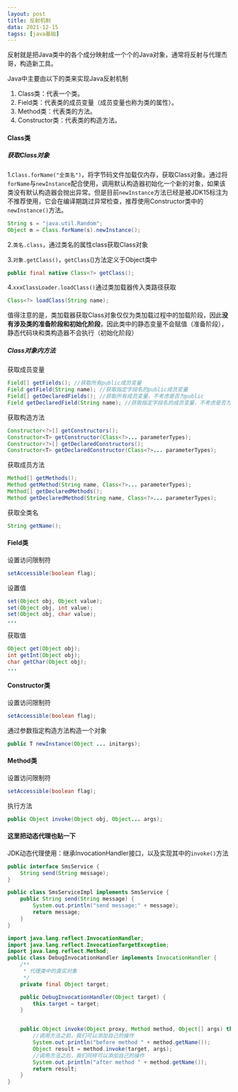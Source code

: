 ```yaml
---
layout: post
title: 反射机制
data: 2021-12-15
tagss: [java基础]
---
```


反射就是把Java类中的各个成分映射成一个个的Java对象，通常将反射与代理杰哥，构造新工具。

Java中主要由以下的类来实现Java反射机制

1. Class类：代表一个类。
2. Field类：代表类的成员变量（成员变量也称为类的属性）。
3. Method类：代表类的方法。
4. Constructor类：代表类的构造方法。




#### Class类

##### 获取Class对象

1.`Class.forName("全类名")`，将字节码文件加载仅内存，获取Class对象。通过将`forName`与`newInstance`配合使用，调用默认构造器初始化一个新的对象，如果该类没有默认构造器会抛出异常。但是目前`newInstance`方法已经是被JDK15标注为不推荐使用，它会在编译期跳过异常检查，推荐使用Constructor类中的`newInstance()`方法。

```java
String s = "java.util.Random";
Object m = Class.forName(s).newInstance();
```

2.`类名.class`，通过类名的属性class获取Class对象

3.`对象.getClass()`，`getClass`()方法定义于Object类中

```java
public final native Class<?> getClass();
```

4.`xxxClassLoader.loadClass()`通过类加载器传入类路径获取

```java
Class<?> loadClass(String name);
```

值得注意的是，类加载器获取Class对象仅仅为类加载过程中的加载阶段，因此**没有涉及类的准备阶段和初始化阶段**，因此类中的静态变量不会赋值（准备阶段），静态代码块和类构造器不会执行（初始化阶段）

##### Class对象内方法

获取成员变量

```java
Field[] getFields(); //获取所有public成员变量
Field getField(String name); //获取指定字段名的public成员变量
Field[] getDeclaredFields(); //获取所有成员变量，不考虑是否为public
Field getDeclaredField(String name); //获取指定字段名的成员变量，不考虑是否为public
```

获取构造方法

```java
Constructor<?>[] getConstructors();
Constructor<T> getConstructor(Class<?>... parameterTypes);
Constructor<?>[] getDeclaredConstructors();
Constructor<T> getDeclaredConstructor(Class<?>... parameterTypes);
```

获取成员方法

```java
Method[] getMethods();
Method getMethod(String name, Class<?>... parameterTypes);
Method[] getDeclaredMethods();
Method getDeclaredMethod(String name, Class<?>... parameterTypes);
```

获取全类名

```java
String getName();
```



#### Field类

设置访问限制符

```java
setAccessible(boolean flag);
```

设置值

```java
set(Object obj, Object value);
set(Object obj, int value);
set(Object obj, char value);
...
```

获取值

```java
Object get(Object obj);
int getInt(Object obj);
char getChar(Object obj);
...
```



#### Constructor类

设置访问限制符

```java
setAccessible(boolean flag);
```

通过参数指定构造方法构造一个对象

```java
public T newInstance(Object ... initargs);
```



#### Method类

设置访问限制符

```java
setAccessible(boolean flag);
```

执行方法

```java
public Object invoke(Object obj, Object... args);
```



#### 这里把动态代理也贴一下

JDK动态代理使用：继承InvocationHandler接口，以及实现其中的`invoke()`方法

```java
public interface SmsService {
    String send(String message);
}
```

```java
public class SmsServiceImpl implements SmsService {
    public String send(String message) {
        System.out.println("send message:" + message);
        return message;
    }
}
```

```java
import java.lang.reflect.InvocationHandler;
import java.lang.reflect.InvocationTargetException;
import java.lang.reflect.Method;
public class DebugInvocationHandler implements InvocationHandler {
    /**
     * 代理类中的真实对象
     */
    private final Object target;

    public DebugInvocationHandler(Object target) {
        this.target = target;
    }


    public Object invoke(Object proxy, Method method, Object[] args) throws InvocationTargetException, IllegalAccessException {
        //调用方法之前，我们可以添加自己的操作
        System.out.println("before method " + method.getName());
        Object result = method.invoke(target, args);
        //调用方法之后，我们同样可以添加自己的操作
        System.out.println("after method " + method.getName());
        return result;
    }
}
```

